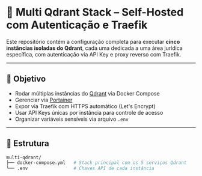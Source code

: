# 🧠 Multi Qdrant Stack – Self-Hosted com Autenticação e Traefik

Este repositório contém a configuração completa para executar **cinco instâncias isoladas do Qdrant**, cada uma dedicada a uma área jurídica específica, com autenticação via API Key e proxy reverso com Traefik.

---

## 🚀 Objetivo

- Rodar múltiplas instâncias do [Qdrant](https://qdrant.tech) via Docker Compose
- Gerenciar via [Portainer](https://www.portainer.io/)
- Expor via Traefik com HTTPS automático (Let's Encrypt)
- Usar API Keys únicas por instância para controle de acesso
- Organizar variáveis sensíveis via arquivo `.env`

---

## 🧱 Estrutura

```bash
multi-qdrant/
├── docker-compose.yml   # Stack principal com os 5 serviços Qdrant
└── .env                 # Chaves API de cada instância
